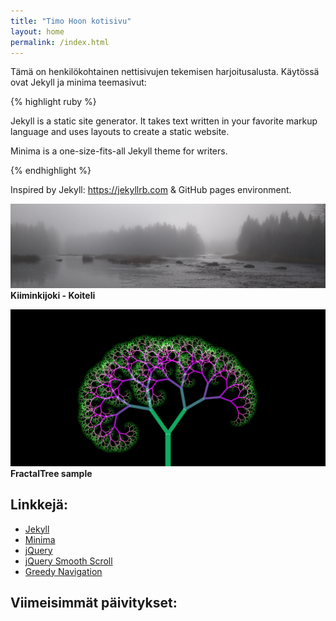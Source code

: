 ```yaml
---
title: "Timo Hoon kotisivu"
layout: home
permalink: /index.html
---
```

Tämä on henkilökohtainen nettisivujen tekemisen harjoitusalusta. Käytössä ovat Jekyll ja minima teemasivut:

{% highlight ruby %}

Jekyll is a static site generator. It takes text
written in your favorite markup language and uses
layouts to create a static website.

Minima is a one-size-fits-all Jekyll theme for writers.

{% endhighlight %}

Inspired by Jekyll: <https://jekyllrb.com> & GitHub pages environment.

![Kiiminki-Koiteli]( /assets/images/Maisema_banner.png) **Kiiminkijoki - Koiteli**

![Fraktaalipuu]( /assets/images/Fraktaalipuu.png) **FractalTree sample**

## Linkkejä:

- [Jekyll](https://jekyllrb.com/)
- [Minima](https://github.com/jekyll/minima)
- [jQuery](https://jquery.com/)
- [jQuery Smooth Scroll](https://github.com/kswedberg/jquery-smooth-scroll)
- [Greedy Navigation](https://github.com/lukejacksonn/GreedyNav)

## Viimeisimmät päivitykset:
